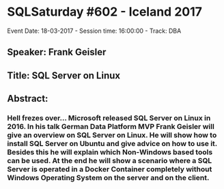 # SQLSaturday #602 - Iceland 2017
Event Date: 18-03-2017 - Session time: 16:00:00 - Track: DBA
## Speaker: Frank Geisler
## Title: SQL Server on Linux
## Abstract:
### Hell frezes over... Microsoft released SQL Server on Linux in 2016. In his talk German Data Platform MVP Frank Geisler will give an overview on SQL Server on Linux. He will show how to install SQL Server on Ubuntu and give advice on how to use it. Besides this he will explain which Non-Windows based tools can be used. At the end he will show a scenario where a SQL Server is operated in a Docker Container completely without Windows Operating System on the server and on the client.
